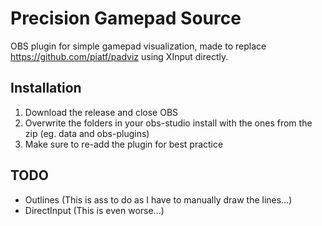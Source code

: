 # Precision Gamepad Source
OBS plugin for simple gamepad visualization, made to replace https://github.com/piatf/padviz using XInput directly.

## Installation
1. Download the release and close OBS
2. Overwrite the folders in your obs-studio install with the ones from the zip (eg. data and obs-plugins)
3. Make sure to re-add the plugin for best practice

## TODO
* Outlines (This is ass to do as I have to manually draw the lines...)
* DirectInput (This is even worse...)
